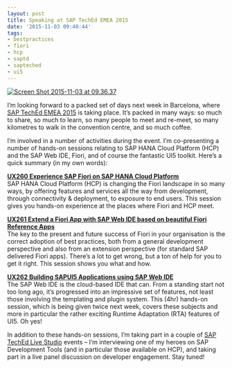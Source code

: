 ```yaml
---
layout: post
title: Speaking at SAP TechEd EMEA 2015
date: '2015-11-03 09:40:44'
tags:
- bestpractices
- fiori
- hcp
- saptd
- sapteched
- ui5
---
```



[![Screen Shot 2015-11-03 at 09.36.37](/wp-content/uploads/2015/11/Screen-Shot-2015-11-03-at-09.36.37-300x44.png)](/wp-content/uploads/2015/11/Screen-Shot-2015-11-03-at-09.36.37.png)

I’m looking forward to a packed set of days next week in Barcelona, where [SAP TechEd EMEA 2015](events.sap.com/teched-2015-emea/en/home) is taking place. It’s packed in many ways: so much to share, so much to learn, so many people to meet and re-meet, so many kilometres to walk in the convention centre, and so much coffee.

I’m involved in a number of activities during the event. I’m co-presenting a number of hands-on sessions relating to SAP HANA Cloud Platform (HCP) and the SAP Web IDE, Fiori, and of course the fantastic UI5 toolkit. Here’s a quick summary (in my own words):

[**UX260 Experience SAP Fiori on SAP HANA Cloud Platform**](https://sessioncatalog.sapevents.com/go/agendabuilder.sessions/?l=112&sid=26128&locale=en_US)  
 SAP HANA Cloud Platform (HCP) is changing the Fiori landscape in so many ways, by offering features and services all the way from development, through connectivity & deployment, to exposure to end users. This session gives you hands-on experience at the places where Fiori and HCP meet.

[**UX261 Extend a Fiori App with SAP Web IDE based on beautiful Fiori Reference Apps**](https://sessioncatalog.sapevents.com/go/agendabuilder.sessions/?l=112&sid=26248&locale=en_US)  
 The key to the present and future success of Fiori in your organisation is the correct adoption of best practices, both from a general development perspective and also from an extension perspective (for standard SAP delivered Fiori apps). There’s a lot to get wrong, but a ton of help for you to get it right. This session shows you what and how.

[**UX262 Building SAPUI5 Applications using SAP Web IDE**](https://sessioncatalog.sapevents.com/go/agendabuilder.sessions/?l=112&sid=25640&locale=en_US)  
 The SAP Web IDE is the cloud-based IDE that can. From a standing start not too long ago, it’s progressed into an impressive set of features, not least those involving the templating and plugin system. This (4hr) hands-on session, which is being given twice next week, covers these subjects and more in particular the rather exciting Runtime Adaptation (RTA) features of UI5. Oh yes!

In addition to these hands-on sessions, I’m taking part in a couple of [SAP TechEd Live Studio](http://events.sap.com/teched/en/live) events – I’m interviewing one of my heroes on SAP Development Tools (and in particular those available on HCP), and taking part in a live panel discussion on developer engagement. Stay tuned!

 


